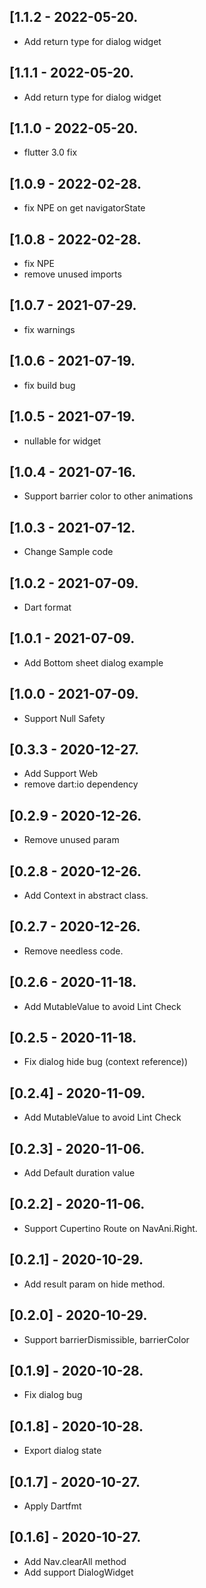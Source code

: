 ## [1.1.2 - 2022-05-20.

* Add return type for dialog widget

## [1.1.1 - 2022-05-20.

* Add return type for dialog widget

## [1.1.0 - 2022-05-20.

* flutter 3.0 fix

## [1.0.9 - 2022-02-28.

* fix NPE on get navigatorState

## [1.0.8 - 2022-02-28.

* fix NPE
* remove unused imports
## [1.0.7 - 2021-07-29.

* fix warnings

## [1.0.6 - 2021-07-19.

* fix build bug

## [1.0.5 - 2021-07-19.

* nullable for widget

## [1.0.4 - 2021-07-16.

* Support barrier color to other animations

## [1.0.3 - 2021-07-12.

* Change Sample code

## [1.0.2 - 2021-07-09.

* Dart format

## [1.0.1 - 2021-07-09.

* Add Bottom sheet dialog example
## [1.0.0 - 2021-07-09.

* Support Null Safety


## [0.3.3 - 2020-12-27.

* Add Support Web
* remove dart:io dependency

## [0.2.9 - 2020-12-26.

* Remove unused param

## [0.2.8 - 2020-12-26.

* Add Context in abstract class.
## [0.2.7 - 2020-12-26.

* Remove needless code.
## [0.2.6 - 2020-11-18.

* Add MutableValue to avoid Lint Check

## [0.2.5 - 2020-11-18.

* Fix dialog hide bug (context reference))

## [0.2.4] - 2020-11-09.

* Add MutableValue to avoid Lint Check

## [0.2.3] - 2020-11-06.

* Add Default duration value

## [0.2.2] - 2020-11-06.

* Support Cupertino Route on NavAni.Right.

## [0.2.1] - 2020-10-29.

* Add result param on hide method.

## [0.2.0] - 2020-10-29.

* Support barrierDismissible, barrierColor

## [0.1.9] - 2020-10-28.

* Fix dialog bug

## [0.1.8] - 2020-10-28.

* Export dialog state

## [0.1.7] - 2020-10-27.

* Apply Dartfmt

## [0.1.6] - 2020-10-27.

* Add Nav.clearAll method
* Add support DialogWidget

